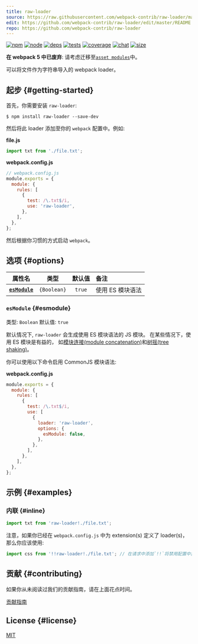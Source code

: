 ```yaml
---
title: raw-loader
source: https://raw.githubusercontent.com/webpack-contrib/raw-loader/master/README.md
edit: https://github.com/webpack-contrib/raw-loader/edit/master/README.md
repo: https://github.com/webpack-contrib/raw-loader
---
```



[![npm][npm]][npm-url]
[![node][node]][node-url]
[![deps][deps]][deps-url]
[![tests][tests]][tests-url]
[![coverage][cover]][cover-url]
[![chat][chat]][chat-url]
[![size][size]][size-url]



**在 webpack 5 中已废弃**: 请考虑迁移至[`asset modules`](/guides/asset-modules/)中。

可以将文件作为字符串导入的 webpack loader。

## 起步 {#getting-started}

首先，你需要安装 `raw-loader`:

```console
$ npm install raw-loader --save-dev
```

然后将此 loader 添加至你的 `webpack` 配置中。例如:

**file.js**

```js
import txt from './file.txt';
```

**webpack.config.js**

```js
// webpack.config.js
module.exports = {
  module: {
    rules: [
      {
        test: /\.txt$/i,
        use: 'raw-loader',
      },
    ],
  },
};
```

然后根据你习惯的方式启动 `webpack`。 

## 选项 {#options}

|           属性名            |    类型     | 默认值 | 备注             |
| :-------------------------: | :---------: | :----: | :--------------- |
| **[`esModule`](#esmodule)** | `{Boolean}` | `true` | 使用 ES 模块语法 |

### `esModule` {#esmodule}

类型: `Boolean`
默认值: `true`

默认情况下, `raw-loader` 会生成使用 ES 模块语法的 JS 模块。
在某些情况下，使用 ES 模块是有益的， 如[模块连接(module concatenation)](/plugins/module-concatenation-plugin/)和[树摇(tree shaking)](/guides/tree-shaking/)。

你可以使用以下命令启用 CommonJS 模块语法:

**webpack.config.js**

```js
module.exports = {
  module: {
    rules: [
      {
        test: /\.txt$/i,
        use: [
          {
            loader: 'raw-loader',
            options: {
              esModule: false,
            },
          },
        ],
      },
    ],
  },
};
```

## 示例 {#examples}

### 内联 {#inline}

```js
import txt from 'raw-loader!./file.txt';
```

注意，如果你已经在 `webpack.config.js` 中为 extension(s) 定义了 loader(s)，那么你应该使用:

```js
import css from '!!raw-loader!./file.txt'; // 在请求中添加`!!`将禁用配置中指定的所有 loaders
```

## 贡献 {#contributing}

如果你从未阅读过我们的贡献指南，请在上面花点时间。

[贡献指南](https://github.com/webpack-contrib/raw-loader/blob/master/.github/CONTRIBUTING.md)

## License {#license}

[MIT](https://github.com/webpack-contrib/raw-loader/blob/master/LICENSE)

[npm]: https://img.shields.io/npm/v/raw-loader.svg
[npm-url]: https://npmjs.com/package/raw-loader
[node]: https://img.shields.io/node/v/raw-loader.svg
[node-url]: https://nodejs.org/
[deps]: https://david-dm.org/webpack-contrib/raw-loader.svg
[deps-url]: https://david-dm.org/webpack-contrib/raw-loader
[tests]: https://github.com/webpack-contrib/raw-loader/workflows/raw-loader/badge.svg
[tests-url]: https://github.com/webpack-contrib/raw-loader/actions
[cover]: https://codecov.io/gh/webpack-contrib/raw-loader/branch/master/graph/badge.svg
[cover-url]: https://codecov.io/gh/webpack-contrib/raw-loader
[chat]: https://img.shields.io/badge/gitter-webpack%2Fwebpack-brightgreen.svg
[chat-url]: https://gitter.im/webpack/webpack
[size]: https://packagephobia.now.sh/badge?p=raw-loader
[size-url]: https://packagephobia.now.sh/result?p=raw-loader
